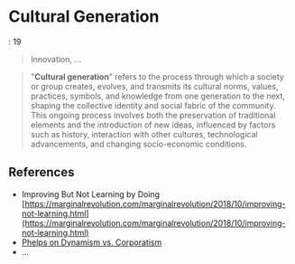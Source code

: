 # Cultural Generation

: 19

> Innovation,  …
> 

> "**Cultural generation**" refers to the process through which a society or group creates, evolves, and transmits its cultural norms, values, practices, symbols, and knowledge from one generation to the next, shaping the collective identity and social fabric of the community. This ongoing process involves both the preservation of traditional elements and the introduction of new ideas, influenced by factors such as history, interaction with other cultures, technological advancements, and changing socio-economic conditions.
> 

## References

- Improving But Not Learning by Doing
[https://marginalrevolution.com/marginalrevolution/2018/10/improving-not-learning.html](https://marginalrevolution.com/marginalrevolution/2018/10/improving-not-learning.html)
- [Phelps on Dynamism vs. Corporatism](https://conversableeconomist.blogspot.com/2017/05/edmund-phelps-won-nobel-prize-back-in.html)
- …